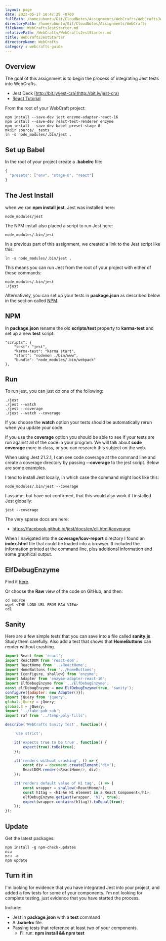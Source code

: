 ```yaml
---
layout: page
date: 2023-05-17 10:47:29 -0700
fullPath: /home/ubuntu/Git/CloudNotes/Assignments/WebCrafts/WebCraftsJestStarter.md
directoryPath: /home/ubuntu/Git/CloudNotes/Assignments/WebCrafts
fileName: WebCraftsJestStarter.md
relativePath: /WebCrafts/WebCraftsJestStarter.md
title: WebCraftsJestStarter
directoryName: WebCrafts
category : webcrafts-guide
---
```


## Overview

The goal of this assignment is to begin the process of integrating Jest tests into WebCrafts.

- Jest Deck [http://bit.ly/jest-cra](http://bit.ly/jest-cra)
- [React Tutorial][rt]

From the root of your WebCraft project:

```nohighlighting
npm install --save-dev jest enzyme-adapter-react-16
npm install --save-dev react-test-renderer enzyme
npm install --save-dev babel-preset-stage-0
mkdir source/__tests__
ln -s node_modules/.bin/jest .
```

## Set up Babel

In the root of your project create a **.babelrc** file:

```javascript
{
  "presets": ["env", "stage-0", "react"]
}
```

## The Jest Install

when we ran **npm install jest**, Jest was installed here:

```nohighlighting
node_modules/jest
```

The NPM install also placed a script to run Jest here:

```nohighlighting
node_modules/.bin/jest
```

In a previous part of this assignment, we created a link to the Jest script like this:

```nohighlighting
ln -s node_modules/.bin/jest .
```

This means you can run Jest from the root of your project with either of these commands:

```nohighlighting
node_modules/.bin/jest
./jest
```

Alternatively, you can set up your tests in **package.json** as described below in the section called [NPM](#NPM).

## NPM

In **package.json** rename the old **scripts/test** property to **karma-test** and set up a new **test** script:

```
"scripts": {
    "test": "jest",
    "karma-test": "karma start",
    "start": "nodemon ./bin/www",
    "bundle": "node_modules/.bin/webpack"
},
```

## Run

To run jest, you can just do one of the following:

```
./jest
./jest --watch
./jest --coverage
./jest --watch --coverage
```

If you choose the **watch** option your tests should be automatically rerun when you update your code.

If you use the **coverage** option you should be able to see if your tests are run against all of the code in your program. We will talk about **code coverage** more in class, or you can research this subject on the web.

When using Jest 21.2.1, I can see code coverage at the command line and create a coverage directory by passing **--coverage** to the jest script. Below are some examples.

I tend to install Jest locally, in which case the command might look like this:

```nohighlighting
node_modules/.bin/jest --coverage
```

I assume, but have not confirmed, that this would also work if I installed Jest globally:

```nohighlighting
jest --coverage
```

The very sparse docs are here:

- <https://facebook.github.io/jest/docs/en/cli.html#coverage>

When I navigated into the **coverage/lcov-report** directory I found an **index.html** file that could be loaded into a browser. It included the information printed at the command line, plus additional information and some graphical output.

## ElfDebugEnzyme

Find it [here][ed].

Or choose the **Raw** view of the code on GitHub, and then:

```
cd source
wget <THE LONG URL FROM RAW VIEW>
cd1
```


## Sanity

Here are a few simple tests that you can save into a file called **sanity.js**. Study them carefully. Also add a test that shows that **HomeButtons** can render without crashing.

```javascript
import React from 'react';
import ReactDOM from 'react-dom';
import ReactHome from '../ReactHome';
import HomeButtons from '../HomeButtons';
import {configure, shallow} from 'enzyme';
import Adapter from 'enzyme-adapter-react-16';
import ElfDebugEnzyme from '../ElfDebugEnzyme';
const elfDebugEnzyme = new ElfDebugEnzyme(true, 'sanity');
configure({adapter: new Adapter()});
import jQuery from 'jquery';
global.jQuery = jQuery;
global.$ = jQuery;
import '../fake-pub-sub';
import raf from '../temp-poly-fills';

describe('WebCrafts Sanity Test', function() {

    'use strict';

    it('expects true to be true', function() {
        expect(true).toBe(true);
    });

    it('renders without crashing', () => {
        const div = document.createElement('div');
        ReactDOM.render(<ReactHome/>, div);
    });

    it('renders default value of H1 tag', () => {
        const wrapper = shallow(<ReactHome/>);
        const h1tag = <h1>An H1 element in a React Component</h1>;
        elfDebugEnzyme.getLast(wrapper, 'h1', true);
        expect(wrapper.contains(h1tag)).toEqual(true);
    });
});
```

## Update

Get the latest packages:

```nohighlighting
npm install -g npm-check-updates
ncu
ncu -a
npm update
```

## Turn it in

I'm looking for evidence that you have integrated Jest into your project, and added a few tests for some of your components. I'm not looking for complete testing, just evidence that you have started the process.

Include:

- Jest in **package.json** with a **test** command
- A **.babelrc** file.
- Passing tests that reference at least two of your components.
  - I'll run: **npm install && npm test**

[rt]: http://facebook.github.io/jest/docs/en/tutorial-react.html
[ed]: https://gist.github.com/charliecalvert/51daef341699943b07c9570c3ad2cbab
